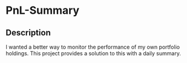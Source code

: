 # PnL-Summary
## Description
I wanted a better way to monitor the performance of my own portfolio holdings. This project provides a solution to this with a daily summary. 
